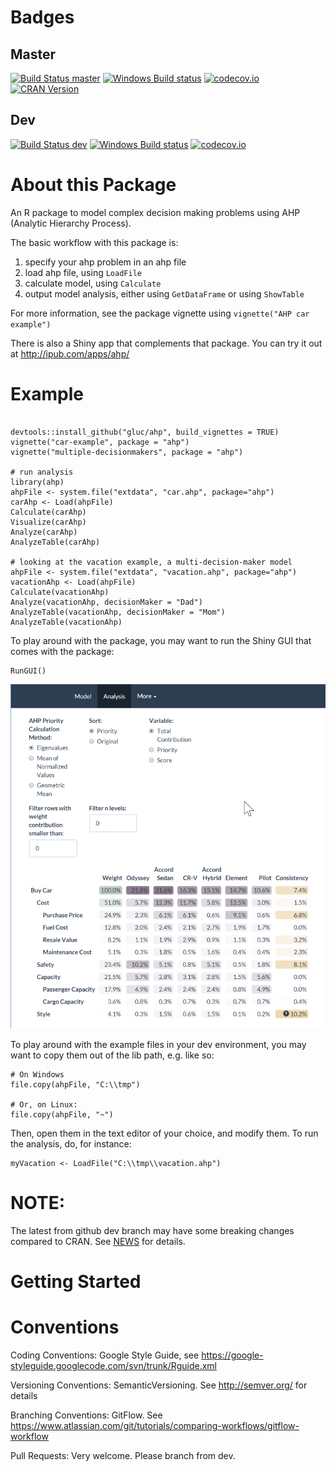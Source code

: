 # Badges

## Master

[![Build Status master](https://travis-ci.org/gluc/ahp.svg?branch=master)](https://travis-ci.org/gluc/ahp)
[![Windows Build status]( https://ci.appveyor.com/api/projects/status/github/gluc/ahp?branch=master&svg=true)](https://ci.appveyor.com/project/gluc/ahp)
[![codecov.io](http://codecov.io/github/gluc/ahp/coverage.svg?branch=master)](http://codecov.io/github/gluc/ahp?branch=master)
[![CRAN Version](http://www.r-pkg.org/badges/version/ahp)](http://cran.rstudio.com/web/packages/ahp)

## Dev

[![Build Status dev](https://travis-ci.org/gluc/ahp.svg?branch=dev)](https://travis-ci.org/gluc/ahp)
[![Windows Build status]( https://ci.appveyor.com/api/projects/status/github/gluc/ahp?branch=dev&svg=true)](https://ci.appveyor.com/project/gluc/ahp)
[![codecov.io](http://codecov.io/github/gluc/ahp/coverage.svg?branch=dev)](http://codecov.io/github/gluc/ahp?branch=dev)

# About this Package

An R package to model complex decision making problems using AHP (Analytic Hierarchy Process).

The basic workflow with this package is:

1. specify your ahp problem in an ahp file
2. load ahp file, using `LoadFile`
3. calculate model, using `Calculate`
4. output model analysis, either using `GetDataFrame` or using `ShowTable`
 
For more information, see the package vignette using `vignette("AHP car example")`

There is also a Shiny app that complements that package. You can try it out at http://ipub.com/apps/ahp/

# Example

```{code = R} 

devtools::install_github("gluc/ahp", build_vignettes = TRUE)
vignette("car-example", package = "ahp")
vignette("multiple-decisionmakers", package = "ahp")

# run analysis
library(ahp)
ahpFile <- system.file("extdata", "car.ahp", package="ahp")
carAhp <- Load(ahpFile)
Calculate(carAhp)
Visualize(carAhp)
Analyze(carAhp)
AnalyzeTable(carAhp)

# looking at the vacation example, a multi-decision-maker model
ahpFile <- system.file("extdata", "vacation.ahp", package="ahp")
vacationAhp <- Load(ahpFile)
Calculate(vacationAhp)
Analyze(vacationAhp, decisionMaker = "Dad")
AnalyzeTable(vacationAhp, decisionMaker = "Mom")
AnalyzeTable(vacationAhp)
```

To play around with the package, you may want to run the Shiny GUI that comes with the package:

```
RunGUI()
```

![alt text](www/shiny.png)


To play around with the example files in your dev environment, you may want to copy them out of the lib path, e.g. like so:

```
# On Windows
file.copy(ahpFile, "C:\\tmp")

# Or, on Linux:
file.copy(ahpFile, "~")

```

Then, open them in the text editor of your choice, and modify them. To run the analysis, do, for instance:

```
myVacation <- LoadFile("C:\\tmp\\vacation.ahp")
```

# NOTE:
The latest from github dev branch may have some breaking changes compared to CRAN. See [NEWS](https://github.com/gluc/ahp/blob/dev/NEWS) for details.

# Getting Started

# Conventions

Coding Conventions: Google Style Guide, see https://google-styleguide.googlecode.com/svn/trunk/Rguide.xml

Versioning Conventions: SemanticVersioning. See http://semver.org/ for details

Branching Conventions: GitFlow. See https://www.atlassian.com/git/tutorials/comparing-workflows/gitflow-workflow

Pull Requests: Very welcome. Please branch from dev.
